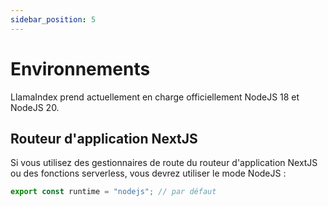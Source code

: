 ```yaml
---
sidebar_position: 5
---
```


# Environnements

LlamaIndex prend actuellement en charge officiellement NodeJS 18 et NodeJS 20.

## Routeur d'application NextJS

Si vous utilisez des gestionnaires de route du routeur d'application NextJS ou des fonctions serverless, vous devrez utiliser le mode NodeJS :

```js
export const runtime = "nodejs"; // par défaut
```
